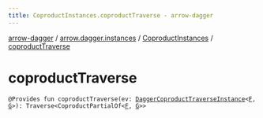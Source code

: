 ```yaml
---
title: CoproductInstances.coproductTraverse - arrow-dagger
---
```


[arrow-dagger](../../index.html) / [arrow.dagger.instances](../index.html) / [CoproductInstances](index.html) / [coproductTraverse](./coproduct-traverse.html)

# coproductTraverse

`@Provides fun coproductTraverse(ev: `[`DaggerCoproductTraverseInstance`](../-dagger-coproduct-traverse-instance/index.html)`<`[`F`](index.html#F)`, `[`G`](index.html#G)`>): Traverse<CoproductPartialOf<`[`F`](index.html#F)`, `[`G`](index.html#G)`>>`